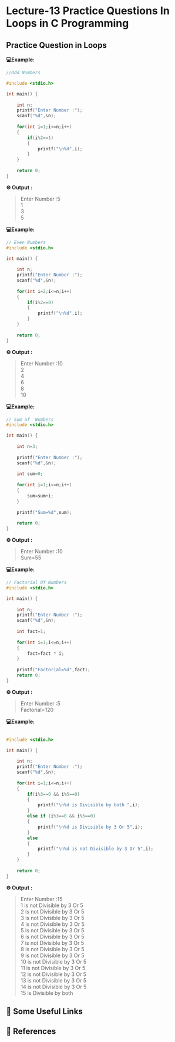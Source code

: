 # Lecture-13 Practice Questions In  Loops in C Programming 

## Practice Question in Loops

**💻Example:**
```c
//Odd Numbers 

#include <stdio.h>

int main() {
    
    int n;
    printf("Enter Number :");
    scanf("%d",&n);
    
    for(int i=1;i<=n;i++)
    {
        if(i%2==1)
        {
            printf("\n%d",i);
        }
    }
    
    return 0;
}
```
**⚙️ Output :** 
>Enter Number :5   
1         
3         
5      

**💻Example:**
```c
// Even Numbers 
#include <stdio.h>

int main() {
    
    int n;
    printf("Enter Number :");
    scanf("%d",&n);
    
    for(int i=2;i<=n;i++)
    {
        if(i%2==0)
        {
            printf("\n%d",i);
        }
    }
    
    return 0;
}
```
**⚙️ Output :** 
>Enter Number :10          
2         
4           
6         
8        
10                   

**💻Example:**
```c
// Sum of  Numbers 
#include <stdio.h>

int main() {
    
    int n=3;
    
    printf("Enter Number :");
    scanf("%d",&n);
    
    int sum=0;
    
    for(int i=1;i<=n;i++)
    {
        sum=sum+i;
    }
    
    printf("Sum=%d",sum);
    
    return 0;
}
```
**⚙️ Output :**
>Enter Number :10    
Sum=55        

**💻Example:**
```c
// Factorial Of Numbers 
#include <stdio.h>

int main() {
    
    int n;
    printf("Enter Number :");
    scanf("%d",&n);
    
    int fact=1;
    
    for(int i=1;i<=n;i++)
    {
        fact=fact * i;
    }
    
    printf("Factorial=%d",fact);
    return 0;
}
```
**⚙️ Output :**
>Enter Number :5       
Factorial=120  

**💻Example:**
```c

#include <stdio.h>

int main() {
    
    int n;
    printf("Enter Number :");
    scanf("%d",&n);
    
    for(int i=1;i<=n;i++)
    {
        if(i%3==0 && i%5==0)
        {
            printf("\n%d is Divisible by both ",i);
        }
        else if (i%3==0 && i%5==0)
        {
            printf("\n%d is Divisible by 3 Or 5",i);
        }
        else
        {
            printf("\n%d is not Divisible by 3 Or 5",i);
        }
    }
    
    return 0;
}
```
**⚙️ Output :** 
>Enter Number :15           
1 is not Divisible by 3 Or 5             
2 is not Divisible by 3 Or 5   
3 is not Divisible by 3 Or 5     
4 is not Divisible by 3 Or 5          
5 is not Divisible by 3 Or 5          
6 is not Divisible by 3 Or 5           
7 is not Divisible by 3 Or 5      
8 is not Divisible by 3 Or 5      
9 is not Divisible by 3 Or 5         
10 is not Divisible by 3 Or 5         
11 is not Divisible by 3 Or 5           
12 is not Divisible by 3 Or 5          
13 is not Divisible by 3 Or 5          
14 is not Divisible by 3 Or 5           
15 is Divisible by both      

## 🔗 Some Useful Links

## 📖 References